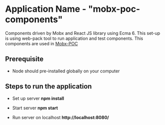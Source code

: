 # Application Name - "mobx-poc-components"

Components driven by Mobx and React JS library using Ecma 6. This set-up is using web-pack tool to run application and test components. This components are used in [Mobx-POC](https://github.com/rammurat/mobx-poc)

## Prerequisite 
* Node should pre-installed globally on your computer 

## Steps to run the application
* Set up server
<strong>npm install</strong>

* Start server
<strong>npm start</strong>

* Run server on localhost 
<strong>http://localhost:8080/</strong>
